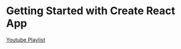 # Getting Started with Create React App

[Youtube Playlist](https://www.youtube.com/playlist?list=PLu0W_9lII9agx66oZnT6IyhcMIbUMNMdt)